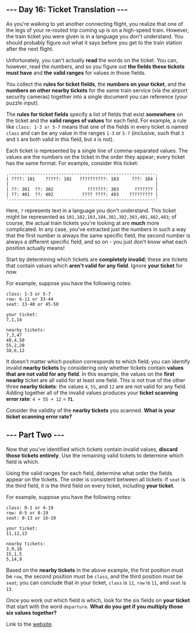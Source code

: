 ## --- Day 16: Ticket Translation ---
As you're walking to yet another connecting flight, you realize that one of the legs of your re-routed trip coming up 
is on a high-speed train. However, the train ticket you were given is in a language you don't understand. You should 
probably figure out what it says before you get to the train station after the next flight.

Unfortunately, you can't actually **read** the words on the ticket. You can, however, read the numbers, and so you 
figure out **the fields these tickets must have** and **the valid ranges** for values in those fields.

You collect the **rules for ticket fields**, the **numbers on your ticket**, and the **numbers on other nearby 
tickets** for the same train service (via the airport security cameras) together into a single document you can 
reference (your puzzle input).

The **rules for ticket fields** specify a list of fields that exist **somewhere** on the ticket and the **valid 
ranges of values** for each field. For example, a rule like `class: 1-3 or 5-7` means that one of the fields in 
every ticket is named `class` and can be any value in the ranges `1-3` or `5-7` (inclusive, such that `3` and `5` 
are both valid in this field, but `4` is not).

Each ticket is represented by a single line of comma-separated values. The values are the numbers on the ticket in the 
order they appear; every ticket has the same format. For example, consider this ticket:
```
.--------------------------------------------------------.
| ????: 101    ?????: 102   ??????????: 103     ???: 104 |
|                                                        |
| ??: 301  ??: 302             ???????: 303      ??????? |
| ??: 401  ??: 402           ???? ????: 403    ????????? |
'--------------------------------------------------------'
```
Here, `?` represents text in a language you don't understand. This ticket might be represented as 
`101,102,103,104,301,302,303,401,402,403`; of course, the actual train tickets you're looking at are **much** more 
complicated. In any case, you've extracted just the numbers in such a way that the first number is always the same 
specific field, the second number is always a different specific field, and so on - you just don't know what each 
position actually means!

Start by determining which tickets are **completely invalid**; these are tickets that contain values which **aren't 
valid for any field**. Ignore **your ticket** for now.

For example, suppose you have the following notes:
```
class: 1-3 or 5-7
row: 6-11 or 33-44
seat: 13-40 or 45-50

your ticket:
7,1,14

nearby tickets:
7,3,47
40,4,50
55,2,20
38,6,12
```
It doesn't matter which position corresponds to which field; you can identify invalid **nearby tickets** by considering 
only whether tickets contain **values that are not valid for any field**. In this example, the values on the **first 
nearby** ticket are all valid for at least one field. This is not true of the other three **nearby tickets**: the values 
`4`, `55`, and `12` are are not valid for any field. Adding together all of the invalid values produces your **ticket 
scanning error rate**: `4 + 55 + 12` = **`71`**.

Consider the validity of the **nearby tickets** you scanned. **What is your ticket scanning error rate?**


## --- Part Two ---
Now that you've identified which tickets contain invalid values, **discard those tickets entirely**. Use the remaining 
valid tickets to determine which field is which.

Using the valid ranges for each field, determine what order the fields appear on the tickets. The order is consistent 
between all tickets: if `seat` is the third field, it is the third field on every ticket, including **your ticket**.

For example, suppose you have the following notes:
```
class: 0-1 or 4-19
row: 0-5 or 8-19
seat: 0-13 or 16-19

your ticket:
11,12,13

nearby tickets:
3,9,18
15,1,5
5,14,9
```
Based on the **nearby tickets** in the above example, the first position must be `row`, the second position must be 
`class`, and the third position must be `seat`; you can conclude that in your ticket, `class` is `12`, `row` is `11`, 
and `seat` is `13`.

Once you work out which field is which, look for the six fields on **your ticket** that start with the word `departure`. 
**What do you get if you multiply those six values together?**

Link to the [website](https://adventofcode.com/2020/day/16).
